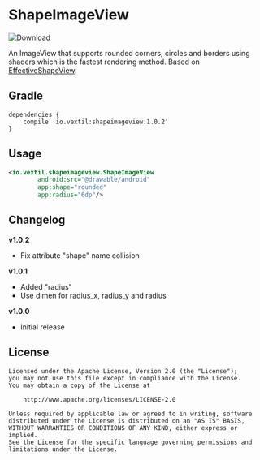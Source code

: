 ShapeImageView
====
[ ![Download](https://api.bintray.com/packages/vextil/maven/ShapeImageView/images/download.svg) ](https://bintray.com/vextil/maven/ShapeImageView/_latestVersion)

An ImageView that supports rounded corners, circles and borders using shaders which is the fastest rendering method. 
Based on [EffectiveShapeView](https://github.com/TangXiaoLv/EffectiveShapeView).

Gradle
----
```
dependencies {
    compile 'io.vextil:shapeimageview:1.0.2'
}
```

Usage
---
```xml
<io.vextil.shapeimageview.ShapeImageView
        android:src="@drawable/android"
        app:shape="rounded"
        app:radius="6dp"/>
```
        
Changelog
---
**v1.0.2**
- Fix attribute "shape" name collision

**v1.0.1**
- Added "radius"
- Use dimen for radius_x, radius_y and radius

**v1.0.0**
- Initial release 

License
---
    Licensed under the Apache License, Version 2.0 (the "License");
    you may not use this file except in compliance with the License.
    You may obtain a copy of the License at

        http://www.apache.org/licenses/LICENSE-2.0

    Unless required by applicable law or agreed to in writing, software
    distributed under the License is distributed on an "AS IS" BASIS,
    WITHOUT WARRANTIES OR CONDITIONS OF ANY KIND, either express or implied.
    See the License for the specific language governing permissions and
    limitations under the License.

